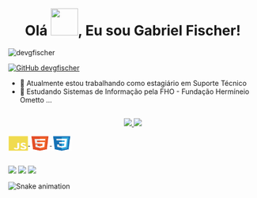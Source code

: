 <h1 align="center">Olá <img src="https://github.com/mitul3737/mitul3737/blob/main/Wave.gif" height="55px" width="55px">, Eu sou Gabriel Fischer!</h1>

<p align="left"> <img src=https://komarev.com/ghpvc/?username=devgfischer&label=PROFILE+VIEWS&color=brightgreen&style=plastic alt="devgfischer"  /> </p>

[![GitHub devgfischer](https://img.shields.io/github/followers/devgfischer?style=social)](https://github.com/devgfischer)

- 🔭 Atualmente estou trabalhando como estagiário em Suporte Técnico
- 🌱 Estudando Sistemas de Informação pela FHO - Fundação Hermíneio Ometto ...

##

<div align="center">
  <a href="https://github.com/devgfischer">
  <img height="150em" src="https://github-readme-stats.vercel.app/api?username=devgfischer&show_icons=true&theme=dark&include_all_commits=true&count_private=true"/>
  <img height="150em" src="https://github-readme-stats.vercel.app/api/top-langs/?username=devgfischer&layout=compact&langs_count=7&theme=dark"/>
</div>
  <div style="display: inline_block"><br>
  <img align="center" alt="Gab-Js" height="30" width="40" src="https://raw.githubusercontent.com/devicons/devicon/master/icons/javascript/javascript-plain.svg">
  <img align="center" alt="Gab-HTML" height="30" width="40" src="https://raw.githubusercontent.com/devicons/devicon/master/icons/html5/html5-original.svg">
  <img align="center" alt="Gab-CSS" height="30" width="40" src="https://raw.githubusercontent.com/devicons/devicon/master/icons/css3/css3-original.svg">
</div>
  
  ##
  
  <div>
  <a href="https://instagram.com/gabrielf.biro" target="_blank"><img src="https://img.shields.io/badge/-Instagram-%23E4405F?style=for-the-badge&logo=instagram&logoColor=white" target="_blank"></a>
  <a href = "mailto:gfischer.dev@gmail.com"><img src="https://img.shields.io/badge/-Gmail-%23333?style=for-the-badge&logo=gmail&logoColor=white" target="_blank"></a>
  <a href="https://www.linkedin.com/in/gabrielr-fischer/" target="_blank"><img src="https://img.shields.io/badge/-LinkedIn-%230077B5?style=for-the-badge&logo=linkedin&logoColor=white" target="_blank"></a> 
  </div>
  
  ![Snake animation](https://github.com/devgfischer/devgfischer/blob/output/github-contribution-grid-snake.svg)
 
